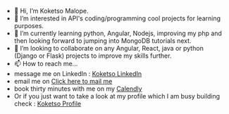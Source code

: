 - 👋 Hi, I’m Koketso Malope.
- 👀 I’m interested in API's coding/programming cool projects for learning purposes.
- 🌱 I’m currently learning python, Angular, Nodejs, improving my php and then looking forward to jumping into MongoDB tutorials next.
- 💞️ I’m looking to collaborate on any Angular, React, java or python (Django or Flask) projects to improve my skills further. 
- 📫 How to reach me... 
-  message me on LinkedIn : [Koketso LinkedIn](https://www.linkedin.com/in/koketso-imogiant/)
-  email me on [Click here to mail me](mailto:imogiantkoketso@gmail.com)
-  book thirty minutes with me on my [Calendly](https://calendly.com/koketsoimogiant/30min)
-  Or if you just want to take a look at my profile which I am busy building check : [Koketso Profile](https://koketsoimogiant.github.io/)

<!---
koketso32/koketso32 is a ✨ special ✨ repository because its `README.md` (this file) appears on your GitHub profile.
You can click the Preview link to take a look at your changes.
--->
